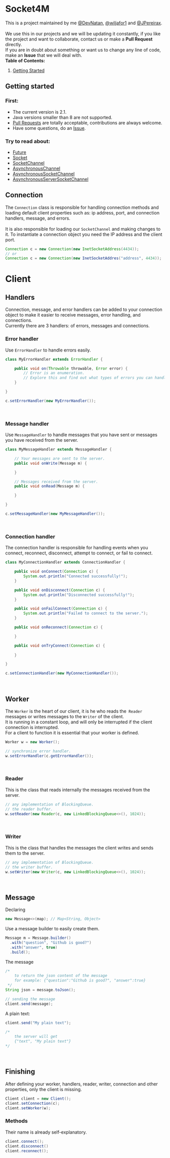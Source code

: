 # Socket4M
This is a project maintained by me [@DevNatan](https://github.com/DevNatan), [@wiljafor1](https://github.com/wiljafor1) and [@JPereirax](https://github.com/JPereirax).\
<br>
We use this in our projects and we will be updating it constantly, if you like the project and want to collaborate, contact us or make a **Pull Request** directly.\
If you are in doubt about something or want us to change any line of code, make an **Issue** that we will deal with.
<br>
**Table of Contents:**
1. [Getting Started](#getting-started)

  
## Getting started
### First:
  - The current version is 2.1.
  - Java versions smaller than 8 are not supported.
  - [Pull Requests](https://github.com/DevNatan/Socket4M/pulls) are totally acceptable, contributions are always welcome.
  - Have some questions, do an [Issue](https://github.com/DevNatan/Socket4M/issues).
  
### Try to read about:
  * [Future](https://docs.oracle.com/javase/8/docs/api/java/util/concurrent/Future.html)
  * [Socket](https://docs.oracle.com/javase/8/docs/api/java/net/Socket.html)
  * [SocketChannel](https://docs.oracle.com/javase/8/docs/api/java/nio/channels/SocketChannel.html)
  * [AsynchronousChannel](https://docs.oracle.com/javase/8/docs/api/java/nio/channels/AsynchronousChannel.html)
  * [AsynchronousSocketChannel](https://docs.oracle.com/javase/8/docs/api/java/nio/channels/AsynchronousSocketChannel.html)
  * [AsynchronousServerSocketChannel](https://docs.oracle.com/javase/8/docs/api/java/nio/channels/AsynchronousServerSocketChannel.html)
  
## Connection
The `Connection` class is responsible for handling connection methods and loading default client properties such as: ip address, port, and connection handlers, message, and errors.
<br><br>
It is also responsible for loading our `SocketChannel` and making changes to it.
To instantiate a connection object you need the IP address and the client port.
```java
Connection c = new Connection(new InetSocketAddress(4434));
// or
Connection c = new Connection(new InetSocketAddres("address", 4434));
```

# Client
## Handlers
Connection, message, and error handlers can be added to your connection object to make it easier to receive messages, error handling, and connections.\
Currently there are 3 handlers: of errors, messages and connections.
<br>
### Error handler
Use `ErrorHandler` to handle errors easily.
```java
class MyErrorHandler extends ErrorHandler {

    public void on(Throwable throwable, Error error) {
        // Error is an enumeration.
        // Explore this and find out what types of errors you can handle.
    }

}

c.setErrorHandler(new MyErrorHandler());
```
<br>

### Message handler
Use `MessageHandler` to handle messages that you have sent or messages you have received from the server.
```java
class MyMessageHandler extends MessageHandler {

    // Your messages are sent to the server.
    public void onWrite(Message m) {

    }

    // Messages received from the server.
    public void onRead(Message m) {

    }

}

c.setMessageHandler(new MyMessageHandler());
```
<br>

### Connection handler
The connection handler is responsible for handling events when you connect, reconnect, disconnect, attempt to connect, or fail to connect.
```java
class MyConnectionHandler extends ConnectionHandler {

    public void onConnect(Connection c) {
        System.out.println("Connected successfully!");
    }

    public void onDisconnect(Connection c) {
        System.out.println("Disconnected successfully!");
    }

    public void onFailConnect(Connection c) {
        System.out.println("Failed to connect to the server.");
    }

    public void onReconnect(Connection c) {

    }

    public void onTryConnect(Connection c) {
    
    }

}

c.setConnectionHandler(new MyConnectionHandler());
```
<br>

## Worker
The `Worker` is the heart of our client, it is he who reads the` Reader` messages or writes messages to the `Writer` of the client.\
It is running in a constant loop, and will only be interrupted if the client connection is interrupted.\
For a client to function it is essential that your worker is defined.
```java
Worker w = new Worker();

// synchronize error handler.
w.setErrorHandler(c.getErrorHandler());
```
<br>

### Reader
This is the class that reads internally the messages received from the server.
```java
// any implementation of BlockingQueue.
// the reader buffer.
w.setReader(new Reader(c, new LinkedBlockingQueue<>(), 1024));
```
<br>

### Writer
This is the class that handles the messages the client writes and sends them to the server.
```java
// any implementation of BlockingQueue.
// the writer buffer.
w.setWriter(new Writer(c, new LinkedBlockingQueue<>(), 1024));
```
<br>

## Message
Declaring
```java
new Message<>(map); // Map<String, Object>
```

Use a message builder to easily create them.
```java
Message m = Message.builder()
  .with("question", "Github is good?")
  .with("answer", true)
  .build();
```

The message
```java
/* 
    to return the json content of the message
    for example: {"question":"Github is good?", "answer":true}
 */
String json = message.toJson();

// sending the message
client.send(message);
```

A plain text:
```java
client.send("My plain text");

/*
    the server will get
    {"text", "My plain text"}  
*/
```
<br>

## Finishing
After defining your worker, handlers, reader, writer, connection and other properties, only the client is missing.
```java
Client client = new Client();
client.setConnection(c);
client.setWorker(w);
```

### Methods
Their name is already self-explanatory.
```java
client.connect();
client.disconnect()
client.reconnect();
```
